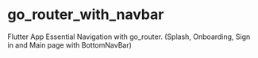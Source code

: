 # go_router_with_navbar
Flutter App Essential Navigation with go_router. (Splash, Onboarding, Sign in and Main page with BottomNavBar)
